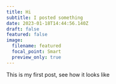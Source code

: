 ```yaml
---
title: Hi
subtitle: I posted something
date: 2023-01-18T14:44:56.140Z
draft: false
featured: false
image:
  filename: featured
  focal_point: Smart
  preview_only: true
---
```

This is my first post, see how it looks like
